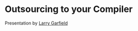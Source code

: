 Outsourcing to your Compiler
===================

Presentation by [Larry Garfield](http://www.garfieldtech.com)

